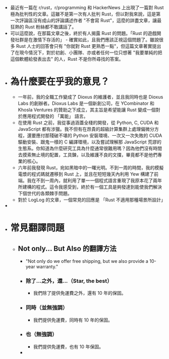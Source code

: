 - 最近有一篇在 r/rust，r/programming 和 HackerNews 上出現了一篇對 Rust 極為批判性的文章。這雖不是第一次有人批判 Rust，但以對我來說，這是第一次評論區沒有成山的評論講述作者 "不會寫 Rust"，這麼的詳盡文章，讓最狂熱的 Rust 粉絲都不敢講話了。
- 可以這麼說，在那篇文章之後，終於有人揭露 Rust 的問題。「Rust 的遊戲開發社群是在激情下存活的」 - 確實如此，且我們應該正視這個問題了。雖說很多 Rust 人士的回答會只有 "你就對 Rust 更熟悉一點"，但這篇文章著實提出了在現今情況下，對於初創、小團隊、亦或者任何一位只想著 "我要單純的把這個軟體給發表出去" 的人，Rust 不是你所尋找的答案。
- # 為什麼要在乎我的意見？
	- 一年前，我的全職工作變成了 Dioxus 的維護者，並且我同時也是 Dioxus Labs 的創辦者。Dioxus Labs 是一個新創公司，在 YCombinator 和 Khosla Ventures 的贊助之下成立，其主旨是希望能讓 Rust 變成一個對於應用程式開發的 「萬能」 語言。
	- 在使用 Rust 之前，我從事過涵蓋全棧的開發，從 Python, C, CUDA 和 JavaScript 都有涉獵。我不但有在昂貴的超級計算集群上處理偏微分方程，還要應付那殘破不堪的 Python 安裝環境、一次又一次失敗的 CUDA 驅動安裝、跟鬼一樣的 C 編譯環境，以及嘗試理解那 JavaScript 荒謬的生態系。你知道為什麼研究工具為什麼通常很難用嗎？因為他們沒有時間去摸索無止境的配置，工具鍊，以及維護不良的文擋，畢竟都不是他們專業的核心。
	- 六年前我發現 Rust，宛如黑暗中的一曙光明。不到一周的時間，我的模擬電漿的程式碼就遷移到 Rust 上，並且在短短幾天內利用 Yew 構建了前端。我在不到一周內，就利用了單一一個程式語言重現了我原本花了兩年所建構的程式。這令我感受到，終於有一個工具是夠發達到能使我們解決下個世代的各類棘手問題。
	- 對於 LogLog 的文章，一個常見的回應是 「Rust 不適用那種場景所設計」
-
- # 常見翻譯問題
	- ## Not only... But Also 的翻譯方法
		- "Not only do we offer free shipping, but we also provide a 10-year warranty."
		- ### 除了...之外，還...（Star, the best）
			- 我們除了提供免運費之外，還有 10 年的保固。
		- ### 同時（並無強調）
			- 我們提供免運費，同時有 10 年的保固。
		- ### 也（無強調）
			- 我們提供免運費，也有 10 年保固。
		-